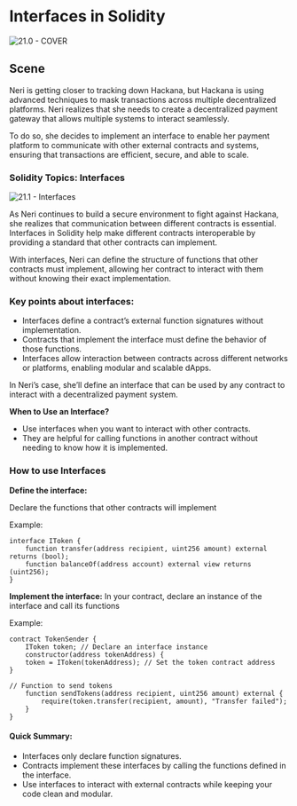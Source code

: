 # Interfaces in Solidity

![21.0 - COVER](https://blockskwela.s3.ap-southeast-1.amazonaws.com/courses/contracts/ch_01_basic_solidity/le_21_interfaces_in_solidity/21.0%20-%20COVER.png)

## Scene

Neri is getting closer to tracking down Hackana, but Hackana is using advanced techniques to mask transactions across multiple decentralized platforms. Neri realizes that she needs to create a decentralized payment gateway that allows multiple systems to interact seamlessly.

To do so, she decides to implement an interface to enable her payment platform to communicate with other external contracts and systems, ensuring that transactions are efficient, secure, and able to scale.

### Solidity Topics: Interfaces

![21.1 - Interfaces](https://blockskwela.s3.ap-southeast-1.amazonaws.com/courses/contracts/ch_01_basic_solidity/le_21_interfaces_in_solidity/21.1.png)

As Neri continues to build a secure environment to fight against Hackana, she realizes that communication between different contracts is essential. Interfaces in Solidity help make different contracts interoperable by providing a standard that other contracts can implement.

With interfaces, Neri can define the structure of functions that other contracts must implement, allowing her contract to interact with them without knowing their exact implementation.

### Key points about interfaces:

- Interfaces define a contract’s external function signatures without implementation.
- Contracts that implement the interface must define the behavior of those functions.
- Interfaces allow interaction between contracts across different networks or platforms, enabling modular and scalable dApps.

In Neri’s case, she’ll define an interface that can be used by any contract to interact with a decentralized payment system.

**When to Use an Interface?**

- Use interfaces when you want to interact with other contracts.
- They are helpful for calling functions in another contract without needing to know how it is implemented.

### How to use Interfaces

**Define the interface:**

Declare the functions that other contracts will implement

Example:

```solidity
interface IToken {
    function transfer(address recipient, uint256 amount) external returns (bool);
    function balanceOf(address account) external view returns (uint256);
}
```

**Implement the interface:** In your contract, declare an instance of the interface and call its functions

Example:

```solidity
contract TokenSender {
    IToken token; // Declare an interface instance
    constructor(address tokenAddress) {
    token = IToken(tokenAddress); // Set the token contract address
}

// Function to send tokens
    function sendTokens(address recipient, uint256 amount) external {
        require(token.transfer(recipient, amount), "Transfer failed");
    }
}
```

#### Quick Summary:

- Interfaces only declare function signatures.
- Contracts implement these interfaces by calling the functions defined in the interface.
- Use interfaces to interact with external contracts while keeping your code clean and modular.

